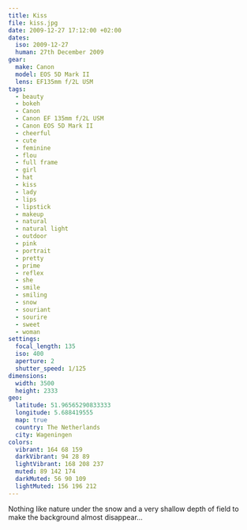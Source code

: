 ```yaml
---
title: Kiss
file: kiss.jpg
date: 2009-12-27 17:12:00 +02:00
dates:
  iso: 2009-12-27
  human: 27th December 2009
gear:
  make: Canon
  model: EOS 5D Mark II
  lens: EF135mm f/2L USM
tags:
  - beauty
  - bokeh
  - Canon
  - Canon EF 135mm f/2L USM
  - Canon EOS 5D Mark II
  - cheerful
  - cute
  - feminine
  - flou
  - full frame
  - girl
  - hat
  - kiss
  - lady
  - lips
  - lipstick
  - makeup
  - natural
  - natural light
  - outdoor
  - pink
  - portrait
  - pretty
  - prime
  - reflex
  - she
  - smile
  - smiling
  - snow
  - souriant
  - sourire
  - sweet
  - woman
settings:
  focal_length: 135
  iso: 400
  aperture: 2
  shutter_speed: 1/125
dimensions:
  width: 3500
  height: 2333
geo:
  latitude: 51.96565290833333
  longitude: 5.688419555
  map: true
  country: The Netherlands
  city: Wageningen
colors:
  vibrant: 164 68 159
  darkVibrant: 94 28 89
  lightVibrant: 168 208 237
  muted: 89 142 174
  darkMuted: 56 90 109
  lightMuted: 156 196 212
---
```


Nothing like nature under the snow and a very shallow depth of field to make the background almost disappear…
